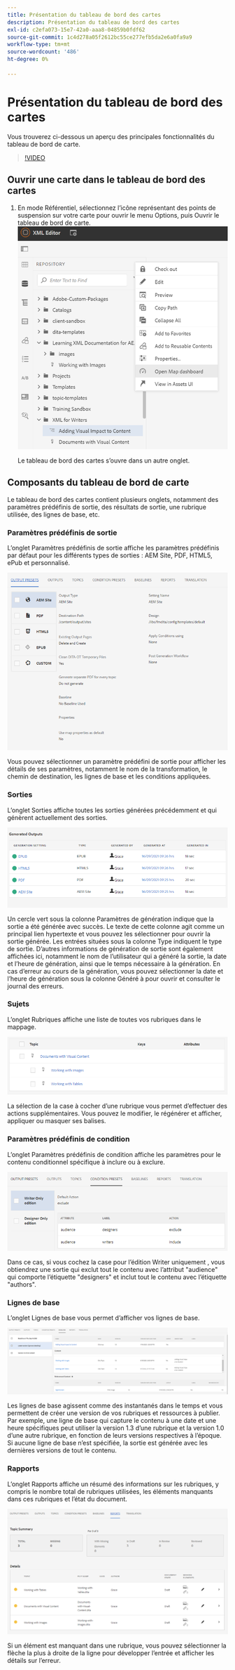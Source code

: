 ```yaml
---
title: Présentation du tableau de bord des cartes
description: Présentation du tableau de bord des cartes
exl-id: c2efa073-15e7-42a0-aaa8-04859b0fdf62
source-git-commit: 1c4d278a05f2612bc55ce277efb5da2e6a0fa9a9
workflow-type: tm+mt
source-wordcount: '486'
ht-degree: 0%

---
```


# Présentation du tableau de bord des cartes

Vous trouverez ci-dessous un aperçu des principales fonctionnalités du tableau de bord de carte.

>[!VIDEO](https://video.tv.adobe.com/v/339040?quality=12&learn=on)

## Ouvrir une carte dans le tableau de bord des cartes

1. En mode Référentiel, sélectionnez l’icône représentant des points de suspension sur votre carte pour ouvrir le menu Options, puis Ouvrir le tableau de bord de carte.
   ![images/ellipsis-map-dashboard.png](images/ellipsis-map-dashboard.png)

   Le tableau de bord des cartes s’ouvre dans un autre onglet.

## Composants du tableau de bord de carte

Le tableau de bord des cartes contient plusieurs onglets, notamment des paramètres prédéfinis de sortie, des résultats de sortie, une rubrique utilisée, des lignes de base, etc.

### Paramètres prédéfinis de sortie

L’onglet Paramètres prédéfinis de sortie affiche les paramètres prédéfinis par défaut pour les différents types de sorties : AEM Site, PDF, HTML5, ePub et personnalisé.

![images/output-presets.png](images/output-presets.png)

Vous pouvez sélectionner un paramètre prédéfini de sortie pour afficher les détails de ses paramètres, notamment le nom de la transformation, le chemin de destination, les lignes de base et les conditions appliquées.

### Sorties

L’onglet Sorties affiche toutes les sorties générées précédemment et qui génèrent actuellement des sorties.

![images/generated-outputs.png](images/generated-outputs.png)

Un cercle vert sous la colonne Paramètres de génération indique que la sortie a été générée avec succès. Le texte de cette colonne agit comme un principal lien hypertexte et vous pouvez les sélectionner pour ouvrir la sortie générée. Les entrées situées sous la colonne Type indiquent le type de sortie.
D’autres informations de génération de sortie sont également affichées ici, notamment le nom de l’utilisateur qui a généré la sortie, la date et l’heure de génération, ainsi que le temps nécessaire à la génération. En cas d’erreur au cours de la génération, vous pouvez sélectionner la date et l’heure de génération sous la colonne Généré à pour ouvrir et consulter le journal des erreurs.

### Sujets

L’onglet Rubriques affiche une liste de toutes vos rubriques dans le mappage.

![images/topics.png](images/topics.png)

La sélection de la case à cocher d’une rubrique vous permet d’effectuer des actions supplémentaires. Vous pouvez le modifier, le régénérer et afficher, appliquer ou masquer ses balises.

### Paramètres prédéfinis de condition

L’onglet Paramètres prédéfinis de condition affiche les paramètres pour le contenu conditionnel spécifique à inclure ou à exclure.

![images/condition-presets.png](images/condition-presets.png)

Dans ce cas, si vous cochez la case pour l’édition Writer uniquement , vous obtiendrez une sortie qui exclut tout le contenu avec l’attribut &quot;audience&quot; qui comporte l’étiquette &quot;designers&quot; et inclut tout le contenu avec l’étiquette &quot;authors&quot;.

### Lignes de base

L’onglet Lignes de base vous permet d’afficher vos lignes de base.

![images/baselines.png](images/baselines.png)

Les lignes de base agissent comme des instantanés dans le temps et vous permettent de créer une version de vos rubriques et ressources à publier. Par exemple, une ligne de base qui capture le contenu à une date et une heure spécifiques peut utiliser la version 1.3 d’une rubrique et la version 1.0 d’une autre rubrique, en fonction de leurs versions respectives à l’époque.
Si aucune ligne de base n’est spécifiée, la sortie est générée avec les dernières versions de tout le contenu.

### Rapports

L’onglet Rapports affiche un résumé des informations sur les rubriques, y compris le nombre total de rubriques utilisées, les éléments manquants dans ces rubriques et l’état du document.

![images/reports.png](images/reports.png)

Si un élément est manquant dans une rubrique, vous pouvez sélectionner la flèche la plus à droite de la ligne pour développer l’entrée et afficher les détails sur l’erreur.
